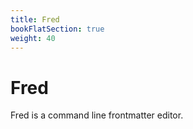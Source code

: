 ```yaml
---
title: Fred
bookFlatSection: true
weight: 40
---
```


# Fred

Fred is a command line frontmatter editor.

